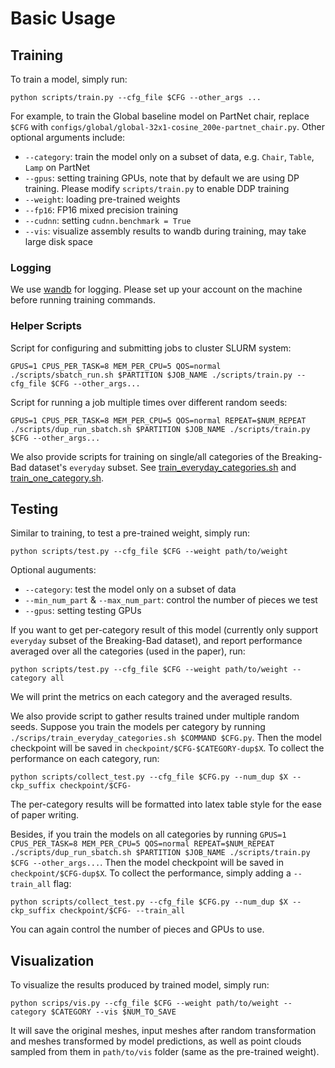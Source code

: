 # Basic Usage

## Training

To train a model, simply run:

```
python scripts/train.py --cfg_file $CFG --other_args ...
```

For example, to train the Global baseline model on PartNet chair, replace `$CFG` with `configs/global/global-32x1-cosine_200e-partnet_chair.py`.
Other optional arguments include:

-   `--category`: train the model only on a subset of data, e.g. `Chair`, `Table`, `Lamp` on PartNet
-   `--gpus`: setting training GPUs, note that by default we are using DP training. Please modify `scripts/train.py` to enable DDP training
-   `--weight`: loading pre-trained weights
-   `--fp16`: FP16 mixed precision training
-   `--cudnn`: setting `cudnn.benchmark = True`
-   `--vis`: visualize assembly results to wandb during training, may take large disk space

### Logging

We use [wandb](https://wandb.ai/site) for logging.
Please set up your account on the machine before running training commands.

### Helper Scripts

Script for configuring and submitting jobs to cluster SLURM system:

```
GPUS=1 CPUS_PER_TASK=8 MEM_PER_CPU=5 QOS=normal ./scripts/sbatch_run.sh $PARTITION $JOB_NAME ./scripts/train.py --cfg_file $CFG --other_args...
```

Script for running a job multiple times over different random seeds:

```
GPUS=1 CPUS_PER_TASK=8 MEM_PER_CPU=5 QOS=normal REPEAT=$NUM_REPEAT ./scripts/dup_run_sbatch.sh $PARTITION $JOB_NAME ./scripts/train.py $CFG --other_args...
```

We also provide scripts for training on single/all categories of the Breaking-Bad dataset's `everyday` subset.
See [train_everyday_categories.sh](../scripts/train_everyday_categories.sh) and [train_one_category.sh](../scripts/train_one_category.sh).

## Testing

Similar to training, to test a pre-trained weight, simply run:

```
python scripts/test.py --cfg_file $CFG --weight path/to/weight
```

Optional auguments:

-   `--category`: test the model only on a subset of data
-   `--min_num_part` & `--max_num_part`: control the number of pieces we test
-   `--gpus`: setting testing GPUs

If you want to get per-category result of this model (currently only support `everyday` subset of the Breaking-Bad dataset), and report performance averaged over all the categories (used in the paper), run:

```
python scripts/test.py --cfg_file $CFG --weight path/to/weight --category all
```

We will print the metrics on each category and the averaged results.

We also provide script to gather results trained under multiple random seeds. Suppose you train the models per category by running `./scrips/train_everyday_categories.sh $COMMAND $CFG.py`. Then the model checkpoint will be saved in `checkpoint/$CFG-$CATEGORY-dup$X`. To collect the performance on each category, run:

```
python scripts/collect_test.py --cfg_file $CFG.py --num_dup $X --ckp_suffix checkpoint/$CFG-
```

The per-category results will be formatted into latex table style for the ease of paper writing.

Besides, if you train the models on all categories by running `GPUS=1 CPUS_PER_TASK=8 MEM_PER_CPU=5 QOS=normal REPEAT=$NUM_REPEAT ./scripts/dup_run_sbatch.sh $PARTITION $JOB_NAME ./scripts/train.py $CFG --other_args...`. Then the model checkpoint will be saved in `checkpoint/$CFG-dup$X`. To collect the performance, simply adding a `--train_all` flag:

```
python scripts/collect_test.py --cfg_file $CFG.py --num_dup $X --ckp_suffix checkpoint/$CFG- --train_all
```

You can again control the number of pieces and GPUs to use.

## Visualization

To visualize the results produced by trained model, simply run:

```
python scrips/vis.py --cfg_file $CFG --weight path/to/weight --category $CATEGORY --vis $NUM_TO_SAVE
```

It will save the original meshes, input meshes after random transformation and meshes transformed by model predictions, as well as point clouds sampled from them in `path/to/vis` folder (same as the pre-trained weight).
